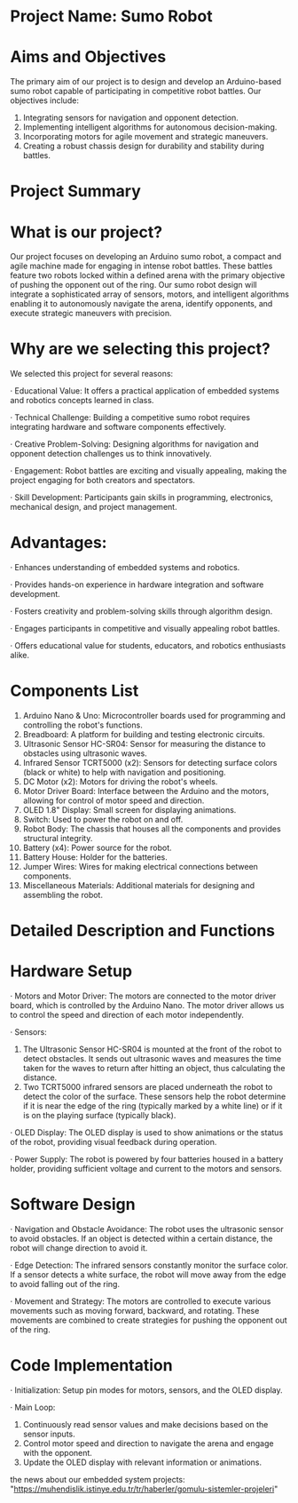 # Project Name: Sumo Robot

# Aims and Objectives
The primary aim of our project is to design and develop an Arduino-based sumo robot capable of participating in competitive robot battles. Our objectives include:
1.	Integrating sensors for navigation and opponent detection.
2.	Implementing intelligent algorithms for autonomous decision-making.
3.	Incorporating motors for agile movement and strategic maneuvers.
4.	Creating a robust chassis design for durability and stability during battles.

# Project Summary

# What is our project? 
Our project focuses on developing an Arduino sumo robot, a compact and agile machine made for engaging in intense robot battles. These battles feature two robots locked within a defined arena with the primary objective of pushing the opponent out of the ring. Our sumo robot design will integrate a sophisticated array of sensors, motors, and intelligent algorithms enabling it to autonomously navigate the arena, identify opponents, and execute strategic maneuvers with precision.

# Why are we selecting this project? 
We selected this project for several reasons:

·	Educational Value: It offers a practical application of embedded systems and robotics concepts learned in class.

·	Technical Challenge: Building a competitive sumo robot requires integrating hardware and software components effectively.

·	Creative Problem-Solving: Designing algorithms for navigation and opponent detection challenges us to think innovatively.

·	Engagement: Robot battles are exciting and visually appealing, making the project engaging for both creators and spectators.

·	Skill Development: Participants gain skills in programming, electronics, mechanical design, and project management.

# Advantages:

·	Enhances understanding of embedded systems and robotics.

·	Provides hands-on experience in hardware integration and software development.

·	Fosters creativity and problem-solving skills through algorithm design.

·	Engages participants in competitive and visually appealing robot battles.

·	Offers educational value for students, educators, and robotics enthusiasts alike.
 
# Components List
1.	Arduino Nano & Uno:	Microcontroller boards used for programming and controlling the robot's functions.
2.	Breadboard:	A platform for building and testing electronic circuits.
3.	Ultrasonic Sensor HC-SR04:	Sensor for measuring the distance to obstacles using ultrasonic waves.
4.	Infrared Sensor TCRT5000 (x2):	Sensors for detecting surface colors (black or white) to help with navigation and positioning.
5.	DC Motor (x2):	Motors for driving the robot's wheels.
6.	Motor Driver Board:	Interface between the Arduino and the motors, allowing for control of motor speed and direction.
7.	OLED 1.8" Display:	Small screen for displaying animations.
8.	Switch:	Used to power the robot on and off.
9.	Robot Body:	The chassis that houses all the components and provides structural integrity.
10.	Battery (x4):	Power source for the robot.
11.	Battery House:	Holder for the batteries.
12.	Jumper Wires:	Wires for making electrical connections between components.
13.	Miscellaneous Materials:	Additional materials for designing and assembling the robot.

# Detailed Description and Functions

# Hardware Setup

·	Motors and Motor Driver:	The motors are connected to the motor driver board, which is controlled by the Arduino Nano. The motor driver allows us to control the speed and direction of each motor independently.
  
·	Sensors:
  1.	The Ultrasonic Sensor HC-SR04 is mounted at the front of the robot to detect obstacles. It sends out ultrasonic waves and measures the time taken for the waves to return after hitting an object, thus calculating the distance.
  2.	Two TCRT5000 infrared sensors are placed underneath the robot to detect the color of the surface. These sensors help the robot determine if it is near the edge of the ring (typically marked by a white line) or if it is on the playing surface (typically black).
  
·	OLED Display: 	The OLED display is used to show animations or the status of the robot, providing visual feedback during operation.
  
·	Power Supply: The robot is powered by four batteries housed in a battery holder, providing sufficient voltage and current to the motors and sensors.
  
# Software Design

·	Navigation and Obstacle Avoidance:	The robot uses the ultrasonic sensor to avoid obstacles. If an object is detected within a certain distance, the robot will change direction to avoid it.

·	Edge Detection:	The infrared sensors constantly monitor the surface color. If a sensor detects a white surface, the robot will move away from the edge to avoid falling out of the ring.

·	Movement and Strategy:	The motors are controlled to execute various movements such as moving forward, backward, and rotating. These movements are combined to create strategies for pushing the opponent out of the ring.
  
# Code Implementation

·	Initialization:	Setup pin modes for motors, sensors, and the OLED display.

·	Main Loop:
  1.	Continuously read sensor values and make decisions based on the sensor inputs.
  2. Control motor speed and direction to navigate the arena and engage with the opponent.
  3.	Update the OLED display with relevant information or animations.

the news about our embedded system projects: "https://muhendislik.istinye.edu.tr/tr/haberler/gomulu-sistemler-projeleri"
